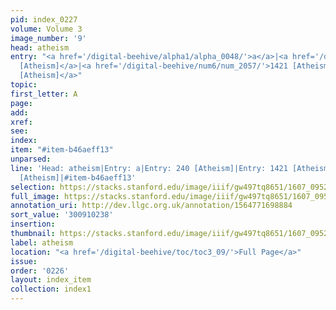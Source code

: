 ```yaml
---
pid: index_0227
volume: Volume 3
image_number: '9'
head: atheism
entry: "<a href='/digital-beehive/alpha1/alpha_0048/'>a</a>|<a href='/digital-beehive/num1/num_0258/'>240
  [Atheism]</a>|<a href='/digital-beehive/num6/num_2057/'>1421 [Atheism]</a>|<a href='/digital-beehive/num8/num_2915/'>1983
  [Atheism]</a>"
topic:
first_letter: A
page:
add:
xref:
see:
index:
item: "#item-b46aeff13"
unparsed:
line: 'Head: atheism|Entry: a|Entry: 240 [Atheism]|Entry: 1421 [Atheism]|Entry: 1983
  [Atheism]|#item-b46aeff13'
selection: https://stacks.stanford.edu/image/iiif/gw497tq8651/1607_0952/174,238,708,186/full/0/default.jpg
full_image: https://stacks.stanford.edu/image/iiif/gw497tq8651/1607_0952/full/full/0/default.jpg
annotation_uri: http://dev.llgc.org.uk/annotation/1564771698884
sort_value: '300910238'
insertion:
thumbnail: https://stacks.stanford.edu/image/iiif/gw497tq8651/1607_0952/174,238,708,186/150,/0/default.jpg
label: atheism
location: "<a href='/digital-beehive/toc/toc3_09/'>Full Page</a>"
issue:
order: '0226'
layout: index_item
collection: index1
---
```

